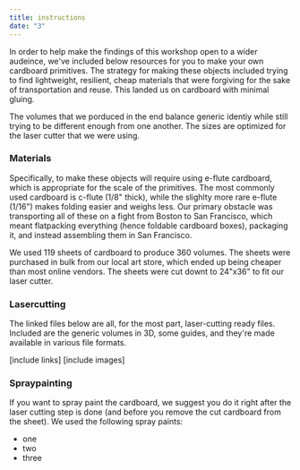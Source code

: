 ```yaml
---
title: instructions
date: "3"
---
```


In order to help make the findings of this workshop open to a wider audeince, we've included below resources for you to make your own cardboard primitives. The strategy for making these objects included trying to find lightweight, resilient, cheap materials that were forgiving for the sake of transportation and reuse. This landed us on cardboard with minimal gluing. 

The volumes that we porduced in the end balance generic identiy while still trying to be different enough from one another. The sizes are optimized for the laser cutter that we were using. 

### Materials
Specifically, to make these objects will require using e-flute cardboard, which is appropriate for the scale of the primitives. The most commonly used cardboard is c-flute (1/8" thick), while the slighlty more rare e-flute (1/16") makes folding easier and weighs less. Our primary obstacle was transporting all of these on a fight from Boston to San Francisco, which meant flatpacking everything (hence foldable cardboard boxes), packaging it, and instead assembling them in San Francisco. 

We used 119 sheets of cardboard to produce 360 volumes. The sheets were purchased in bulk from our local art store, which ended up being cheaper than most online vendors. The sheets were cut downt to 24"x36" to fit our laser cutter.

### Lasercutting
The linked files below are all, for the most part, laser-cutting ready files. Included are the generic volumes in 3D, some guides, and they're made available in various file formats.

[include links]
[include images]


### Spraypainting
If you want to spray paint the cardboard, we suggest you do it right after the laser cutting step is done (and before you remove the cut cardboard from the sheet). We used the following spray paints:
- one
- two
- three
